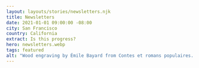 ```yaml
---
layout: layouts/stories/newsletters.njk
title: Newsletters
date: 2021-01-01 09:00:00 -08:00
city: San Francisco
country: California
extract: Is this progress?
hero: newsletters.webp
tags: featured
alt: "Wood engraving by Émile Bayard from Contes et romans populaires. Two men stand in the vaulted archive room of a castle, looking at portraits on the wall by torchlight. The caption reads in the original French: Voici celle qui doit revenir pour consoler et pardonner…"
---
```

